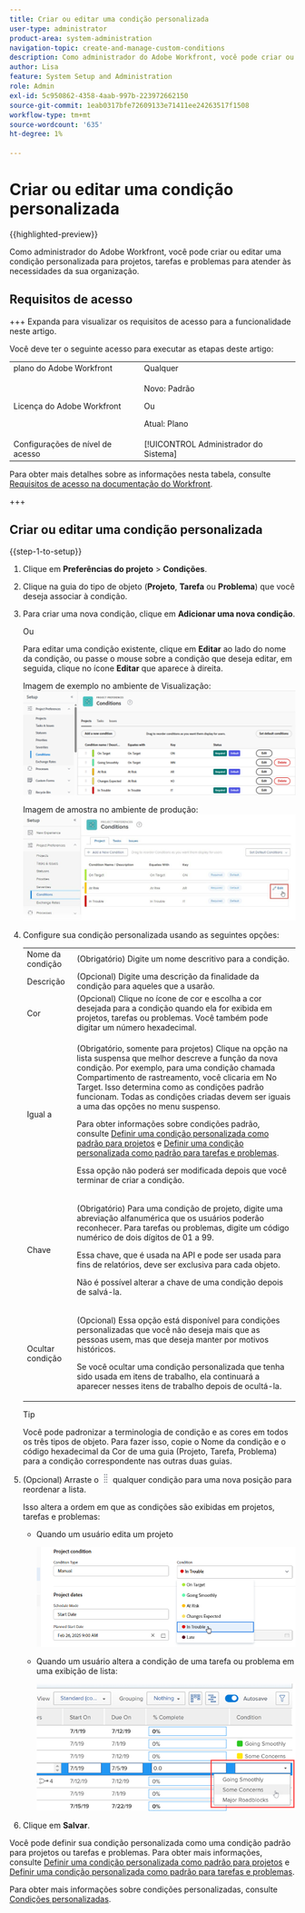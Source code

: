 ```yaml
---
title: Criar ou editar uma condição personalizada
user-type: administrator
product-area: system-administration
navigation-topic: create-and-manage-custom-conditions
description: Como administrador do Adobe Workfront, você pode criar ou editar uma condição personalizada para projetos, tarefas e problemas para atender às necessidades da sua organização.
author: Lisa
feature: System Setup and Administration
role: Admin
exl-id: 5c950862-4358-4aab-997b-223972662150
source-git-commit: 1eab0317bfe72609133e71411ee24263517f1508
workflow-type: tm+mt
source-wordcount: '635'
ht-degree: 1%

---
```


# Criar ou editar uma condição personalizada

{{highlighted-preview}}

Como administrador do Adobe Workfront, você pode criar ou editar uma condição personalizada para projetos, tarefas e problemas para atender às necessidades da sua organização.

## Requisitos de acesso

+++ Expanda para visualizar os requisitos de acesso para a funcionalidade neste artigo.

Você deve ter o seguinte acesso para executar as etapas deste artigo:

<table style="table-layout:auto"> 
 <col> 
 <col> 
 <tbody> 
  <tr> 
   <td role="rowheader">plano do Adobe Workfront</td> 
   <td>Qualquer</td> 
  </tr> 
  <tr> 
  <tr> 
   <td role="rowheader">Licença do Adobe Workfront</td> 
   <td><p>Novo: Padrão</p>
       <p>Ou</p>
       <p>Atual: Plano</p></td>
  </tr> 
  </tr> 
  <tr> 
   <td role="rowheader">Configurações de nível de acesso</td> 
   <td>[!UICONTROL Administrador do Sistema]</td>
  </tr> 
 </tbody> 
</table>

Para obter mais detalhes sobre as informações nesta tabela, consulte [Requisitos de acesso na documentação do Workfront](/help/quicksilver/administration-and-setup/add-users/access-levels-and-object-permissions/access-level-requirements-in-documentation.md).

+++

## Criar ou editar uma condição personalizada

{{step-1-to-setup}}

1. Clique em **Preferências do projeto** > **Condições**.

1. Clique na guia do tipo de objeto (**Projeto**, **Tarefa** ou **Problema**) que você deseja associar à condição.

1. Para criar uma nova condição, clique em **Adicionar uma nova condição**.

   Ou

   Para editar uma condição existente, clique em <span class="preview">**Editar** ao lado do nome da condição</span>, ou passe o mouse sobre a condição que deseja editar, em seguida, clique no ícone **Editar** que aparece à direita.

   <span class="preview">Imagem de exemplo no ambiente de Visualização:</span>
   ![Editar condição personalizada](assets/custom-conditions-0825.png)

   Imagem de amostra no ambiente de produção:
   ![Condição personalizada](assets/custom-condition-edit-nwe.jpg)

1. Configure sua condição personalizada usando as seguintes opções:

   <table style="table-layout:auto"> 
    <col> 
    <col> 
    <tbody> 
     <tr> 
      <td>Nome da condição</td> 
      <td>(Obrigatório) Digite um nome descritivo para a condição.</td> 
     </tr> 
     <tr> 
      <td>Descrição</td> 
      <td>(Opcional) Digite uma descrição da finalidade da condição para aqueles que a usarão.</td> 
     </tr> 
     <tr> 
      <td>Cor</td> 
      <td>(Opcional) Clique no ícone de cor e escolha a cor desejada para a condição quando ela for exibida em projetos, tarefas ou problemas. Você também pode digitar um número hexadecimal.</td> 
     </tr> 
     <tr> 
      <td>Igual a </td> 
      <td><p>(Obrigatório, somente para projetos) Clique na opção na lista suspensa que melhor descreve a função da nova condição. Por exemplo, para uma condição chamada Compartimento de rastreamento, você clicaria em No Target. Isso determina como as condições padrão funcionam. Todas as condições criadas devem ser iguais a uma das opções no menu suspenso.</p>
      <p>Para obter informações sobre condições padrão, consulte <a href="../../../administration-and-setup/customize-workfront/create-manage-custom-conditions/set-custom-condition-default-projects.md" class="MCXref xref">Definir uma condição personalizada como padrão para projetos</a> e <a href="../../../administration-and-setup/customize-workfront/create-manage-custom-conditions/set-custom-condition-default-tasks-issues.md" class="MCXref xref">Definir uma condição personalizada como padrão para tarefas e problemas</a>.</p>
      <p>Essa opção não poderá ser modificada depois que você terminar de criar a condição.</p></td> 
     </tr> 
     <tr> 
      <td>Chave</td> 
      <td><p>(Obrigatório) Para uma condição de projeto, digite uma abreviação alfanumérica que os usuários poderão reconhecer. Para tarefas ou problemas, digite um código numérico de dois dígitos de 01 a 99. </p>
      <p>Essa chave, que é usada na API e pode ser usada para fins de relatórios, deve ser exclusiva para cada objeto.</p>
      <p>Não é possível alterar a chave de uma condição depois de salvá-la. </p></td> 
     </tr> 
     <tr> 
      <td>Ocultar condição</td> 
      <td><p>(Opcional) Essa opção está disponível para condições personalizadas que você não deseja mais que as pessoas usem, mas que deseja manter por motivos históricos. </p>
      <p>Se você ocultar uma condição personalizada que tenha sido usada em itens de trabalho, ela continuará a aparecer nesses itens de trabalho depois de ocultá-la. </p></td> 
     </tr> 
    </tbody> 
   </table>

   >[!TIP]
   >
   >Você pode padronizar a terminologia de condição e as cores em todos os três tipos de objeto. Para fazer isso, copie o Nome da condição e o código hexadecimal da Cor de uma guia (Projeto, Tarefa, Problema) para a condição correspondente nas outras duas guias.

1. (Opcional) Arraste o ![ícone Mover](assets/move-icon---dots.png) qualquer condição para uma nova posição para reordenar a lista.

   Isso altera a ordem em que as condições são exibidas em projetos, tarefas e problemas:

   * Quando um usuário edita um projeto

     ![Alterar condição ao editar o projeto](assets/change-condition-edit-project-0825.png)

   <!-- 
   * When a user is changing the condition for a task or issue on the Updates tab:

     ![Change condition when updating comment](assets/change-condition-update-comment.png)
   -->

   * Quando um usuário altera a condição de uma tarefa ou problema em uma exibição de lista:

     ![Alterar condição na lista](assets/change-conditions-list-dropdown-only.png)

1. Clique em **Salvar**.

Você pode definir sua condição personalizada como uma condição padrão para projetos ou tarefas e problemas. Para obter mais informações, consulte [Definir uma condição personalizada como padrão para projetos](../../../administration-and-setup/customize-workfront/create-manage-custom-conditions/set-custom-condition-default-projects.md) e [Definir uma condição personalizada como padrão para tarefas e problemas](../../../administration-and-setup/customize-workfront/create-manage-custom-conditions/set-custom-condition-default-tasks-issues.md).

Para obter mais informações sobre condições personalizadas, consulte [Condições personalizadas](../../../administration-and-setup/customize-workfront/create-manage-custom-conditions/custom-conditions.md).
